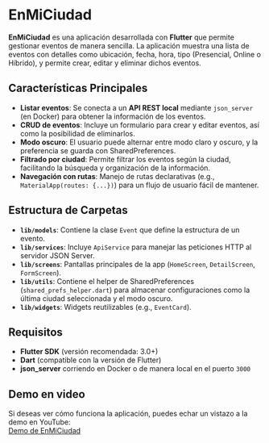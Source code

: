 # EnMiCiudad

**EnMiCiudad** es una aplicación desarrollada con **Flutter** que permite gestionar eventos de manera sencilla. La aplicación muestra una lista de eventos con detalles como ubicación, fecha, hora, tipo (Presencial, Online o Híbrido), y permite crear, editar y eliminar dichos eventos.

## Características Principales
- **Listar eventos**: Se conecta a un **API REST local** mediante `json_server` (en Docker) para obtener la información de los eventos.
- **CRUD de eventos**: Incluye un formulario para crear y editar eventos, así como la posibilidad de eliminarlos.
- **Modo oscuro**: El usuario puede alternar entre modo claro y oscuro, y la preferencia se guarda con SharedPreferences.
- **Filtrado por ciudad**: Permite filtrar los eventos según la ciudad, facilitando la búsqueda y organización de la información.
- **Navegación con rutas**: Manejo de rutas declarativas (e.g., `MaterialApp(routes: {...})`) para un flujo de usuario fácil de mantener.

## Estructura de Carpetas
- **`lib/models`**: Contiene la clase `Event` que define la estructura de un evento.
- **`lib/services`**: Incluye `ApiService` para manejar las peticiones HTTP al servidor JSON Server.
- **`lib/screens`**: Pantallas principales de la app (`HomeScreen`, `DetailScreen`, `FormScreen`).
- **`lib/utils`**: Contiene el helper de SharedPreferences (`shared_prefs_helper.dart`) para almacenar configuraciones como la última ciudad seleccionada y el modo oscuro.
- **`lib/widgets`**: Widgets reutilizables (e.g., `EventCard`).

## Requisitos
- **Flutter SDK** (versión recomendada: 3.0+)
- **Dart** (compatible con la versión de Flutter)
- **json_server** corriendo en Docker o de manera local en el puerto `3000`

## Demo en video
Si deseas ver cómo funciona la aplicación, puedes echar un vistazo a la demo en YouTube:  
[Demo de EnMiCiudad](https://www.youtube.com/watch?v=dj4AruILrgQ)
